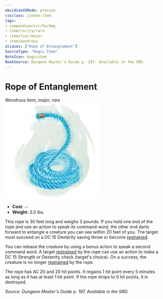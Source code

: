 ```yaml
---
obsidianUIMode: preview
cssclass: json5e-item
tags:
- compendium/src/5e/dmg
- item/rarity/rare
- item/tier/major
- item/wondrous
aliases: ["Rope of Entanglement"]
SourceType: "Magic Item"
NoteIcon: magicitem
BookSource: Dungeon Master's Guide p. 197. Available in the SRD.
---
```

# Rope of Entanglement
*Wondrous Item, major, rare*  
![](/3-Mechanics/CLI/items/img/rope-of-entanglement.webp#right)  

- **Cost**: ⏤
- **Weight**: 3.0 lbs.

This rope is 30 feet long and weighs 3 pounds. If you hold one end of the rope and use an action to speak its command word, the other end darts forward to entangle a creature you can see within 20 feet of you. The target must succeed on a DC 15 Dexterity saving throw or become [restrained](/3-Mechanics/CLI/rules/conditions.md#restrained).

You can release the creature by using a bonus action to speak a second command word. A target [restrained](/3-Mechanics/CLI/rules/conditions.md#restrained) by the rope can use an action to make a DC 15 Strength or Dexterity check (target's choice). On a success, the creature is no longer [restrained](/3-Mechanics/CLI/rules/conditions.md#restrained) by the rope.

The rope has AC 20 and 20 hit points. It regains 1 hit point every 5 minutes as long as it has at least 1 hit point. If the rope drops to 0 hit points, it is destroyed.

*Source: Dungeon Master's Guide p. 197. Available in the SRD.*